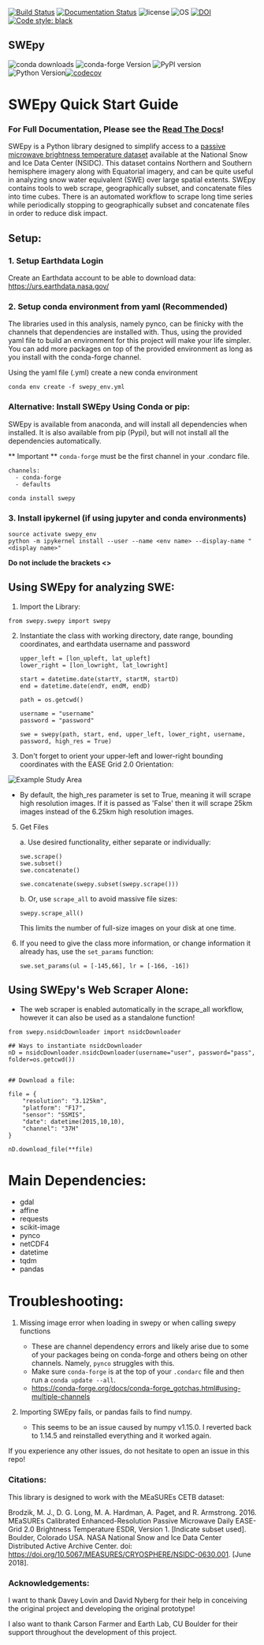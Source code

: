 [![Build Status](https://travis-ci.org/wino6687/SWEpy.svg?branch=master)](https://travis-ci.org/wino6687/SWEpy)
[![Documentation Status](https://readthedocs.org/projects/swepy/badge/?version=latest)](https://swepy.readthedocs.io/en/latest/?badge=latest)
![license](https://img.shields.io/badge/license-MIT-brightgreen)
![OS](https://img.shields.io/badge/OS-Linux64%2C%20MacOS-green.svg)
[![DOI](https://zenodo.org/badge/132654953.svg)](https://zenodo.org/badge/latestdoi/132654953)
[![Code style: black](https://img.shields.io/badge/code%20style-black-000000.svg)](https://github.com/psf/black)

## SWEpy
![conda downloads](https://img.shields.io/conda/dn/conda-forge/swepy?label=conda-forge%20downloads)
![conda-forge Version](https://img.shields.io/conda/v/conda-forge/swepy)
![[PyPI version](https://badge.fury.io/py/swepy.svg)](https://badge.fury.io/py/swepy)  
![Python Version](https://img.shields.io/pypi/pyversions/Django.svg)[![codecov](https://codecov.io/gh/wino6687/SWEpy/branch/master/graph/badge.svg)](https://codecov.io/gh/wino6687/SWEpy)

# SWEpy Quick Start Guide
### For Full Documentation, Please see the [Read The Docs](https://swepy.readthedocs.io/en/latest/)!

SWEpy is a Python library designed to simplify access to a [passive microwave brightness temperature dataset](https://doi.org/10.5067/MEASURES/CRYOSPHERE/NSIDC-0630.001) available at the National Snow and Ice Data Center (NSIDC). This dataset contains Northern and Southern hemisphere imagery along with Equatorial imagery, and can be quite useful in analyzing snow water equivalent (SWE) over large spatial extents. SWEpy contains tools to web scrape, geographically subset, and concatenate files into time cubes. There is an automated workflow to scrape long time series while periodically stopping to geographically subset and concatenate files in order to reduce disk impact.

## Setup:

### 1. Setup Earthdata Login
Create an Earthdata account to be able to download data: https://urs.earthdata.nasa.gov/


### 2. Setup conda environment from yaml (Recommended)

The libraries used in this analysis, namely pynco, can be finicky with the channels that dependencies are installed with. Thus, using the provided yaml file to build an environment for this project will make your life simpler. You can add more packages on top of the provided environment as long as you install with the conda-forge channel.

Using the yaml file (.yml) create a new conda environment
```{python}
conda env create -f swepy_env.yml
```

### Alternative: Install SWEpy Using Conda or pip:

SWEpy is available from anaconda, and will install all dependencies when installed. It is also available from pip (Pypi), but will not install all the dependencies automatically.

** Important ** ```conda-forge``` must be the first channel in your .condarc file.

```
channels:
  - conda-forge
  - defaults
```

```{python}
conda install swepy
```


### 3. Install ipykernel (if using jupyter and conda environments)

```{python}
source activate swepy_env
python -m ipykernel install --user --name <env name> --display-name "<display name>"
```
**Do not include the brackets <>**

## Using SWEpy for analyzing SWE:

1. Import the Library:
```{python}
from swepy.swepy import swepy
```

2. Instantiate the class with working directory, date range, bounding coordinates, and earthdata username and password

	```{python}
	upper_left = [lon_upleft, lat_upleft]
	lower_right = [lon_lowright, lat_lowright]

	start = datetime.date(startY, startM, startD)
	end = datetime.date(endY, endM, endD)

	path = os.getcwd()

	username = "username"
	password = "password"

	swe = swepy(path, start, end, upper_left, lower_right, username, password, high_res = True)
	```

3. Don't forget to orient your upper-left and lower-right bounding coordinates with the EASE Grid 2.0 Orientation:

 ![Example Study Area](https://nsidc.org/sites/nsidc.org/files/images/data/ease/all_maps.gif)

* By default, the high_res parameter is set to True, meaning it will scrape high resolution images. If it is passed as 'False' then it will scrape 25km images instead of the 6.25km high resolution images.

5. Get Files

	a. Use desired functionality, either separate or individually:

	```{python}
	swe.scrape()
	swe.subset()
	swe.concatenate()

	swe.concatenate(swepy.subset(swepy.scrape()))
	```
 	b. Or, use ```scrape_all``` to avoid massive file sizes:
	```{python}
	swepy.scrape_all()
	```
	This limits the number of full-size images on your disk at one time.


6. If you need to give the class more information, or change information it already has, use the ```set_params``` function:
	```{python}
	swe.set_params(ul = [-145,66], lr = [-166, -16])
	```

## Using SWEpy's Web Scraper Alone:

* The web scraper is enabled automatically in the scrape_all workflow, however it can also be used as a standalone function!

```{python}
from swepy.nsidcDownloader import nsidcDownloader

## Ways to instantiate nsidcDownloader
nD = nsidcDownloader.nsidcDownloader(username="user", password="pass", folder=os.getcwd())


## Download a file:

file = {
    "resolution": "3.125km",
    "platform": "F17",
    "sensor": "SSMIS",
    "date": datetime(2015,10,10),
    "channel": "37H"
}

nD.download_file(**file)
```


# Main Dependencies:
- gdal
- affine
- requests
- scikit-image
- pynco
- netCDF4
- datetime
- tqdm
- pandas


# Troubleshooting:
1. Missing image error when loading in swepy or when calling swepy functions
	- These are channel dependency errors and likely arise due to some of your packages being on conda-forge and others being on other channels. Namely, ```pynco``` struggles with this.
	- Make sure ```conda-forge``` is at the top of your ```.condarc``` file and then run a ```conda update --all```.
	- https://conda-forge.org/docs/conda-forge_gotchas.html#using-multiple-channels

2. Importing SWEpy fails, or pandas fails to find numpy.
	- This seems to be an issue caused by numpy v1.15.0. I reverted back to 1.14.5 and reinstalled everything and it worked again.

If you experience any other issues, do not hesitate to open an issue in this repo!



### Citations:

This library is designed to work with the MEaSUREs CETB dataset:

Brodzik, M. J., D. G. Long, M. A. Hardman, A. Paget, and R. Armstrong. 2016. MEaSUREs Calibrated Enhanced-Resolution Passive Microwave Daily EASE-Grid 2.0 Brightness Temperature ESDR, Version 1. [Indicate subset used]. Boulder, Colorado USA. NASA National Snow and Ice Data Center Distributed Active Archive Center. doi: https://doi.org/10.5067/MEASURES/CRYOSPHERE/NSIDC-0630.001. [June 2018].


### Acknowledgements:
I want to thank Davey Lovin and David Nyberg for their help in conceiving the original project and developing the original prototype!

I also want to thank Carson Farmer and Earth Lab, CU Boulder for their support throughout the development of this project. 
